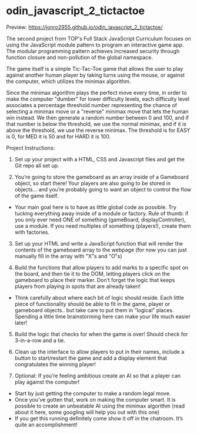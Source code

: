 # odin_javascript_2_tictactoe

Preview: https://jonro2955.github.io/odin_javascript_2_tictactoe/ 

The second project from TOP's Full Stack JavaScript Curriculum focuses on using the JavaScript module pattern to program an interactive game app. The modular programming pattern achieves increased security through function closure and non-pollution of the global namespace.   

The game itself is a simple Tic-Tac-Toe game that allows the user to play against another human player by taking turns using the mouse, or against the computer, which utilizes the minimax algorithm. 

Since the minimax algorithm plays the perfect move every time, in order to make the computer "dumber" for lower difficulty levels, each difficulty level associates a percentage threshold number representing the chance of selecting a minimax move or a "reverse" minimax move that lets the human win instead. We then generate a random number between 0 and 100, and if that number is below the threshold, we use the normal minimax, and if it is above the threshold, we use the reverse minimax. The threshold is for EASY is 0, for MED it is 50 and for HARD it is 100.  

Project Instructions:

1. Set up your project with a HTML, CSS and Javascript files and get the Git repo all set up.

2. You’re going to store the gameboard as an array inside of a Gameboard object, so start there! Your players are also going to be stored in objects… and you’re probably going to want an object to control the flow of the game itself.
- Your main goal here is to have as little global code as possible. Try tucking everything away inside of a module or factory. Rule of thumb: if you only ever need ONE of something (gameBoard, displayController), use a module. If you need multiples of something (players!), create them with factories.

3. Set up your HTML and write a JavaScript function that will render the contents of the gameboard array to the webpage (for now you can just manually fill in the array with "X"s and "O"s)

4. Build the functions that allow players to add marks to a specific spot on the board, and then tie it to the DOM, letting players click on the gameboard to place their marker. Don’t forget the logic that keeps players from playing in spots that are already taken!
- Think carefully about where each bit of logic should reside. Each little piece of functionality should be able to fit in the game, player or gameboard objects.. but take care to put them in “logical” places. Spending a little time brainstorming here can make your life much easier later!

5. Build the logic that checks for when the game is over! Should check for 3-in-a-row and a tie.

6. Clean up the interface to allow players to put in their names, include a button to start/restart the game and add a display element that congratulates the winning player!

7. Optional: If you’re feeling ambitious create an AI so that a player can play against the computer!
- Start by just getting the computer to make a random legal move.
- Once you’ve gotten that, work on making the computer smart. It is possible to create an unbeatable AI using the minimax algorithm (read about it here, some googling will help you out with this one)
- If you get this running definitely come show it off in the chatroom. It’s quite an accomplishment!
